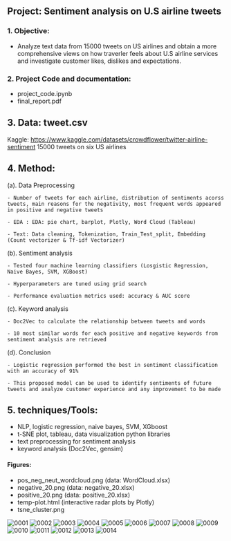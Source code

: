 ## Project: Sentiment analysis on U.S airline tweets 

### 1. Objective: 
- Analyze text data from 15000 tweets on US airlines and obtain a more comprehensive views on how traverler feels about U.S airline services and investigate customer likes, dislikes and expectations. 
        
### 2. Project Code and documentation:  
- project_code.ipynb
- final_report.pdf 

## 3. Data: tweet.csv
Kaggle: https://www.kaggle.com/datasets/crowdflower/twitter-airline-sentiment
15000 tweets on six US airlines 

## 4. Method: 

 (a). Data Preprocessing
 
	- Number of tweets for each airline, distribution of sentiments acorss tweets, main reasons for the negativity, most frequent words appeared in positive and negative tweets 
  
	- EDA : EDA: pie chart, barplot, Plotly, Word Cloud (Tableau) 
	
	- Text: Data cleaning, Tokenization, Train_Test_split, Embedding (Count vectorizer & Tf-idf Vectorizer) 

 (b). Sentiment analysis
 
	- Tested four machine learning classifiers (Losgistic Regression, Naive Bayes, SVM, XGBoost)   
  
	- Hyperparameters are tuned using grid search 
	
	- Performance evaluation metrics used: accuracy & AUC score 
  
  
 (c). Keyword analysis 
 
	- Doc2Vec to calculate the relationship between tweets and words 
  
	- 10 most similar words for each positive and negative keywords from sentiment analysis are retrieved
	

   (d). Conclusion
 
	- Logistic regression performed the best in sentiment classification with an accuracy of 91%
  
	- This proposed model can be used to identify sentiments of future tweets and analyze customer experience and any improvement to be made 
	
  
## 5. techniques/Tools: 
- NLP, logistic regression, naive bayes, SVM, XGboost
- t-SNE plot, tableau, data visualization python libraries 
- text preprocessing for sentiment analysis 
- keyword analysis (Doc2Vec, gensim) 

#### Figures: 
- pos_neg_neut_wordcloud.png (data: WordCloud.xlsx)
- negative_20.png (data: negative_20.xlsx)
- positive_20.png (data: positive_20.xlsx)
- temp-plot.html (interactive radar plots by Plotly)
- tsne_cluster.png 


![0001](https://user-images.githubusercontent.com/89289320/163649479-35296ccc-cc6b-4006-882c-456381128f98.jpg)
![0002](https://user-images.githubusercontent.com/89289320/163649481-0f7cd5e0-1588-437e-8dc9-e96bf1329453.jpg)
![0003](https://user-images.githubusercontent.com/89289320/163649482-6c3e0ddb-a117-4aa2-ab79-77e49a126411.jpg)
![0004](https://user-images.githubusercontent.com/89289320/163649485-d8a4015b-9399-47ea-870e-369356a8e756.jpg)
![0005](https://user-images.githubusercontent.com/89289320/163649487-76dcd08d-fd28-41d6-8a0e-403d40f27c95.jpg)
![0006](https://user-images.githubusercontent.com/89289320/163649488-d245103e-8926-4efe-90f9-da59ea04632e.jpg)
![0007](https://user-images.githubusercontent.com/89289320/163649489-47b73fd6-3ba9-44a5-a279-8eab985c1978.jpg)
![0008](https://user-images.githubusercontent.com/89289320/163649491-511cd2e0-b40a-479d-99b5-e7bb5e743eb2.jpg)
![0009](https://user-images.githubusercontent.com/89289320/163649494-566a0fc4-7f39-4eab-98d7-e664c6a13b2a.jpg)
![0010](https://user-images.githubusercontent.com/89289320/163649495-174eca2a-12b7-4f81-a066-ac7cf16f6497.jpg)
![0011](https://user-images.githubusercontent.com/89289320/163649497-f5f01312-7520-4a6f-8bd2-0423b1102c35.jpg)
![0012](https://user-images.githubusercontent.com/89289320/163649499-67e0c142-50e9-484a-ad71-5aa1a493090f.jpg)
![0013](https://user-images.githubusercontent.com/89289320/163649500-4f81bcf7-dd8c-464c-8075-83686e89e448.jpg)
![0014](https://user-images.githubusercontent.com/89289320/163649502-9124c2bf-b1f1-4c10-8c8d-ff4168c44e7c.jpg)
